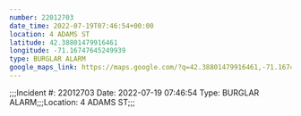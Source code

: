 ```yaml
---
number: 22012703
date_time: 2022-07-19T07:46:54+00:00
location: 4 ADAMS ST
latitude: 42.38801479916461
longitude: -71.16747645249939
type: BURGLAR ALARM
google_maps_link: https://maps.google.com/?q=42.38801479916461,-71.16747645249939
---
```


;;;Incident #: 22012703   Date: 2022-07-19 07:46:54   Type: BURGLAR ALARM;;;Location: 4 ADAMS ST;;;
